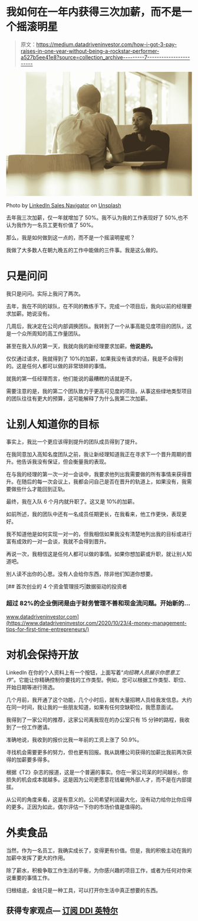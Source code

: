 # 我如何在一年内获得三次加薪，而不是一个摇滚明星

> 原文：<https://medium.datadriveninvestor.com/how-i-got-3-pay-raises-in-one-year-without-being-a-rockstar-performer-a527b5ee41e8?source=collection_archive---------7----------------------->

![](img/28d0ba22dcb4e1e6b35804f58314b353.png)

Photo by [LinkedIn Sales Navigator](https://unsplash.com/@linkedinsalesnavigator?utm_source=medium&utm_medium=referral) on [Unsplash](https://unsplash.com?utm_source=medium&utm_medium=referral)

去年我三次加薪，仅一年就增加了 50%。我不认为我的工作表现好了 50%,也不认为我作为一名员工更有价值了 50%。

那么，我是如何做到这一点的，而不是一个摇滚明星呢？

我做了大多数人在朝九晚五的工作中能做的三件事。我是这么做的。

# 只是问问

我只是问问。实际上我问了两次。

去年，我在不同的球队，在不同的教练手下。完成一个项目后，我向以前的经理要求加薪。她说没有。

几周后，我决定在公司内部调换团队。我转到了一个从事高能见度项目的团队，这是一个众所周知的高工作量团队。

甚至在我入队的第一天，我就向我的新经理要求加薪。**他说是的。**

仅仅通过请求，我就得到了 10%的加薪，如果我没有请求的话，我是不会得到的。这是任何人都可以做的非常琐碎的事情。

就我的第一任经理而言，他们能说的最糟糕的话就是不。

需要注意的是，我的第二个团队致力于更高可见度的项目。从事这些绿地类型项目的团队往往有更大的预算，这可能解释了为什么我第二次加薪。

# 让别人知道你的目标

事实上，我比一个更应该得到提升的团队成员得到了提升。

在我同意加入高知名度团队之前，我让新经理知道我正在寻求下一个晋升周期的晋升。他告诉我没有保证，但会衡量我的表现。

在与我的经理的第一次一对一会谈中，我要求他列出我需要做的所有事情来获得晋升。在随后的每一次会议上，我都会问自己是否在晋升的轨道上，如果没有，我需要做些什么才能回到正轨。

最终，我在入队 6 个月内就升职了。这又是 10%的加薪。

如前所述，我的团队中还有一名成员任期更长，在我看来，他工作更快，表现更好。

我不知道他是如何实现一对一的，但我相信如果我没有清楚地列出我的目标或进行富有成效的一对一会谈，我就不会得到晋升。

再说一次，我相信这是任何人都可以做的事情。如果你想加薪或升职，就让别人知道吧。

别人读不出你的心思。没有人会给你东西，除非他们知道你想要。

[](https://www.datadriveninvestor.com/2020/10/23/4-money-management-tips-for-first-time-entrepreneurs/) [## 首次创业的 4 个资金管理技巧|数据驱动的投资者

### 超过 82%的企业倒闭是由于财务管理不善和现金流问题。开始新的…

www.datadriveninvestor.com](https://www.datadriveninvestor.com/2020/10/23/4-money-management-tips-for-first-time-entrepreneurs/) 

# 对机会保持开放

LinkedIn 在你的个人资料上有一个按钮，上面写着“*向招聘人员展示你愿意工作*”。它能让你精确控制你要找的工作类型。例如，您可以根据工作类型、职位、开始日期等进行筛选。

几个月前，我开通了这个功能，几个小时后，就有大量招聘人员给我发信息。大约在同一时间，我让我的一些朋友知道，如果有任何空缺职位，我愿意面试。

我得到了一家公司的推荐，这家公司离我现在的办公室只有 15 分钟的路程，我收到了一份工作邀请。

准确地说，我收到的报价比我一年前的工资上涨了 50.9%。

寻找机会需要更多的努力，但也更有回报。我从跳槽公司获得的加薪比我前两次获得的加薪要多得多。

根据《T2》杂志的报道，这是一个普遍的事实。你在一家公司呆的时间越长，你损失的机会成本就越多。这是因为公司更愿意花钱雇佣外部人才，而不是在内部提拔。

从公司的角度来看，这是有意义的。公司希望利润最大化，没有动力给你比你应得的更多。正因为如此，偶尔评估一下你的市场价值是值得的。

# 外卖食品

当然，作为一名员工，我确实成长了，变得更有价值。但是，我的积极主动在我的加薪中发挥了更大的作用。

除了薪水，积极争取工作生活的平衡，为你感兴趣的项目工作，或者为任何对你来说重要的事情工作。

归根结底，金钱只是一种工具，可以打开你生活中真正想要的东西。

## 获得专家观点— [订阅 DDI 英特尔](https://datadriveninvestor.com/ddi-intel)